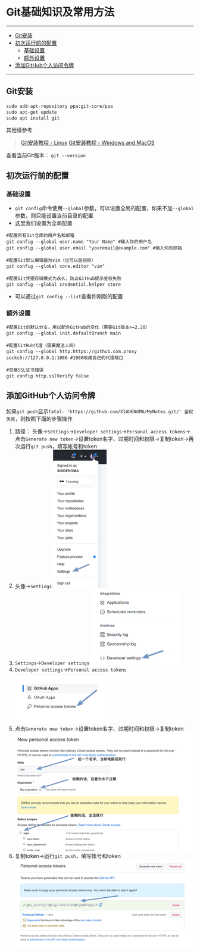 # Git基础知识及常用方法


---------------------

- [Git安装](#git安装)
- [初次运行前的配置](#初次运行前的配置)
  - [基础设置](#基础设置)
  - [额外设置](#额外设置)
- [添加GitHub个人访问令牌](#添加github个人访问令牌)

-----------------

## Git安装

```text
sudo add-apt-repository ppa:git-core/ppa
sudo apt-get update
sudo apt install git
```

其他请参考
> [Git安装教程 - Linux](https://git-scm.com/download/linux)
> [Git安装教程 - Windows and MacOS](https://www.liaoxuefeng.com/wiki/896043488029600/896067074338496)

查看当前Git版本： `git --version`

## 初次运行前的配置

### 基础设置

- `git config`命令使用`--global`参数，可以设置全局的配置，如果不加`--global`参数，则只能设置当前目录的配置
- 这里我们设置为全局配置

```text
#配置所有Git仓库的用户名和邮箱
git config --global user.name "Your Name" #输入你的用户名
git config --global user.email "youremail@example.com" #输入你的邮箱

#配置Git默认编辑器为vim（也可以是别的）
git config --global core.editor "vim"

#配置Git凭据存储模式为永久，防止GitHub提示鉴权失败
git config --global credential.helper store
```

- 可以通过`git config --list`查看你刚刚的配置

### 额外设置

```text
#配置Git的默认分支，用以配合GitHub的变化（需要Git版本>=2.28）
git config --global init.defaultBranch main

#配置GitHub代理（需要魔法上网）
git config --global http.https://github.com.proxy socks5://127.0.0.1:1080 #1080改成自己的代理端口

#忽略SSL证书错误
git config http.sslVerify false
```


## 添加GitHub个人访问令牌

如果`git push`显示`fatal: 'https://github.com/XIADENGMA/MyNotes.git/' 鉴权失败`，则按照下面的步骤操作

1. 路径： 头像->`Settings`->`Developer settings`->`Personal access tokens`->点击`Generate new token`->设置token名字、过期时间和权限->复制token->再次运行`git push`，填写帐号和token
2. 头像->`Settings`
    <img src="/Image/Basic%20Computer%20Knowledge/Git/git_01.png" title="NAME" height="30%" width="30%">
3. `Settings`->`Developer settings`
    <img src="/Image/Basic%20Computer%20Knowledge/Git/git_02.png" title="NAME" height="50%" width="50%">
4. `Developer settings`->`Personal access tokens`
    <img src="/Image/Basic%20Computer%20Knowledge/Git/git_03.png" title="NAME" height="50%" width="50%">
5. 点击`Generate new token`->设置token名字、过期时间和权限->复制token
    <img src="/Image/Basic%20Computer%20Knowledge/Git/git_04.png" title="NAME" height="100%" width="100%">
6. 复制token->运行`git push`，填写帐号和token
    <img src="/Image/Basic%20Computer%20Knowledge/Git/git_05.png" title="NAME" height="100%" width="100%">
